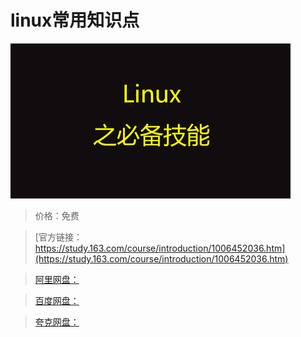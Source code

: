 # linux常用知识点

![img](../../../assets/study163/free/c617daf3290f45738aecb51b4bfaa99c.jpg)

> 价格：免费

> [官方链接：https://study.163.com/course/introduction/1006452036.htm](https://study.163.com/course/introduction/1006452036.htm)

> [阿里网盘：]()

> [百度网盘：]()

> [夸克网盘：]()

